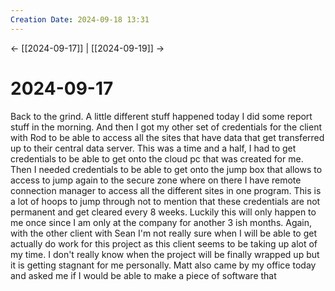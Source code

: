 ```yaml
---
Creation Date: 2024-09-18 13:31
---
```


<- [[2024-09-17]] | [[2024-09-19]]  ->

# 2024-09-17
Back to the grind. A little different stuff happened today I did some report stuff in the morning. And then I got my other set of credentials for the client with Rod to be able to access all the sites that have data that get transferred up to their central data server. This was a time and a half, I had to get credentials to be able to get onto the cloud pc that was created for me. Then I needed credentials to be able to get onto the jump box that allows to access to jump again to the secure zone where on there I have remote connection manager to access all the different sites in one program. This is a lot of hoops to jump through not to mention that these credentials are not permanent and get cleared every 8 weeks. Luckily this will only happen to me once since I am only at the company for another 3 ish months. Again, with the other client with Sean I'm not really sure when I will be able to get actually do work for this project as this client seems to be taking up alot of my time. I don't really know when the project will be finally wrapped up but it is getting stagnant for me personally. Matt also came by my office today and asked me if I would be able to make a piece of software that 